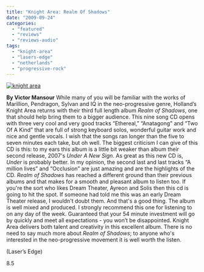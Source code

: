 ```yaml
---
title: "Knight Area: Realm Of Shadows"
date: "2009-09-24"
categories: 
  - "featured"
  - "reviews"
  - "reviews-audio"
tags: 
  - "knight-area"
  - "lasers-edge"
  - "netherlands"
  - "progressive-rock"
---
```


[![knight area](http://www.hellbound.ca/wp-content/uploads/2009/09/knight-area-300x300.jpg "knight area")](http://www.hellbound.ca/wp-content/uploads/2009/09/knight-area.jpg)

**By Victor Mansour** While many of you will be familiar with the works of Marillion, Pendragon, Sylvan and IQ in the neo-progressive genre, Holland’s Knight Area returns with their third full length album _Realm of Shadows_, one that should help bring them to a bigger audience. This nine song CD opens with three very cool and very good tracks “Ethereal,” “Anatagong" and “Two Of A Kind” that are full of strong keyboard solos, wonderful guitar work and nice and gentle vocals. I wish that the songs ran longer than the five to seven minutes each take, but oh well. The biggest criticism I can give of this CD is this: to my ears this album is a little bit weaker than album their second release, 2007's _Under A New Sign_. As great as this new CD is, _Under_ is probably better. In my opinion, the second last and last tracks “A million lives” and “Occlusion” are just amazing and are the highlights of the CD. _Realm of Shadows_ has reached a different ground than their previous albums and that makes for a smooth and pleasant album to listen too. If you're the sort who likes Dream Theater, Ayreon and Solis then this cd is going to hit the spot. If someone had told me this was an early Dream Theater release, I wouldn't doubt them. And that's a good thing. The album is well mixed and produced. I strongly recommend this one for listening to on any day of the week. Guaranteed that your 54 minute investment will go by quickly and meet all expectations - you won’t be disappointed. Knight Area delivers both talent and creativity in this excellent album. There is no need to say much more about _Realm of Shadows_; to anyone who's interested in the neo-progressive movement it is well worth the listen.

(Laser’s Edge)

8.5
